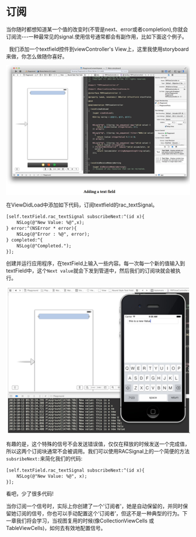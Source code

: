 # 订阅

当你随时都想知道某一个值的改变时(不管是next、error或者completion),你就会订阅流---一种最常见的signal.使用信号通常都会有副作用，比如下面这个例子。

&nbsp;&nbsp;我们添加一个textfield控件到viewController's View上，这里我使用storyboard来做，你怎么做随你喜好。

![adding_a_text_field](../images/adding_a_text_field.png)

在ViewDidLoad中添加如下代码，订阅textfield的rac_textSignal。

```
[self.textField.rac_textSignal subscribeNext:^(id x){
    NSLog(@"New Value: %@",x);
} error:^(NSError * error){
    NSLog(@"Error : %@", error);
} completed:^{
    NSLog(@"Completed.");
}];
```

创建并运行应用程序，在textField上输入一些内容。每一次每一个新的值输入到textField中，这个`Next value`就会下发到管道中，然后我们的订阅块就会被执行。

![inputSomethingToTextField](../images/input_something_to_textfield.png)

有趣的是，这个特殊的信号不会发送错误值，仅仅在释放的时候发送一个完成值，所以这两个订阅块通常不会被调用。我们可以使用RACSignal上的一个简便的方法`subsribeNext:`来简化我们的代码:
```
[self.textField.rac_textSignal subscribeNext:^(id x){
    NSLog(@"New Value: %@", x);
}];
```
看吧，少了很多代码!

当你订阅一个信号时，实际上你创建了一个'订阅者'，她是自动保留的，并同时保留她订阅的信号，你也可以手动配置这个‘订阅者’，但这不是一种典型的行为。下一章我们将会学习，当视图复用的时候(像CollectionViewCells 或TableViewCells)，如何去有效地配置信号。
